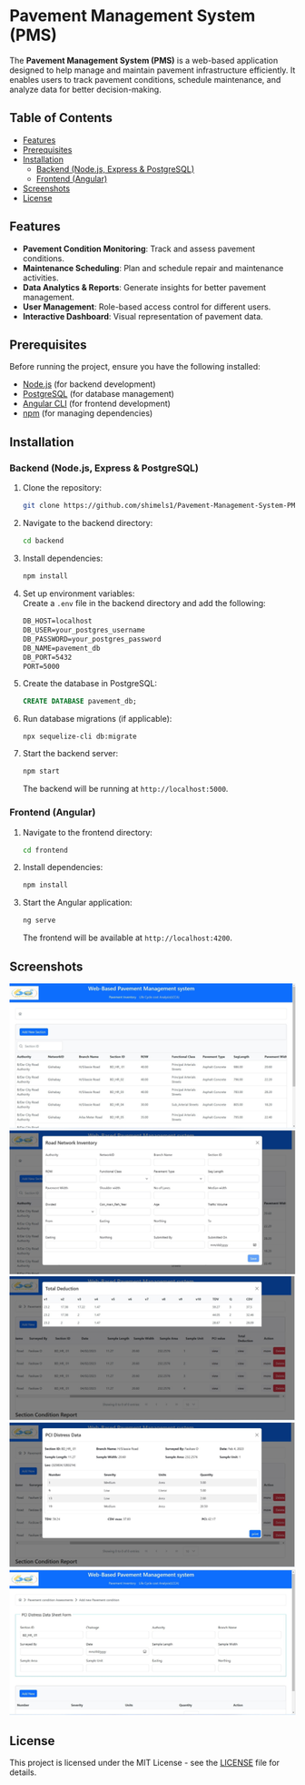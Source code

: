 
# Pavement Management System (PMS)

The **Pavement Management System (PMS)** is a web-based application designed to help manage and maintain pavement infrastructure efficiently. It enables users to track pavement conditions, schedule maintenance, and analyze data for better decision-making.

## Table of Contents
- [Features](#features)
- [Prerequisites](#prerequisites)
- [Installation](#installation)
  - [Backend (Node.js, Express & PostgreSQL)](#backend-nodejs-express--postgresql)
  - [Frontend (Angular)](#frontend-angular)
- [Screenshots](#screenshots)
- [License](#license)

## Features

- **Pavement Condition Monitoring**: Track and assess pavement conditions.
- **Maintenance Scheduling**: Plan and schedule repair and maintenance activities.
- **Data Analytics & Reports**: Generate insights for better pavement management.
- **User Management**: Role-based access control for different users.
- **Interactive Dashboard**: Visual representation of pavement data.

## Prerequisites

Before running the project, ensure you have the following installed:

- [Node.js](https://nodejs.org/) (for backend development)
- [PostgreSQL](https://www.postgresql.org/) (for database management)
- [Angular CLI](https://angular.io/) (for frontend development)
- [npm](https://www.npmjs.com/) (for managing dependencies)

## Installation

### Backend (Node.js, Express & PostgreSQL)

1. Clone the repository:

   ```bash
   git clone https://github.com/shimels1/Pavement-Management-System-PMS-.git
   ```

2. Navigate to the backend directory:

   ```bash
   cd backend
   ```

3. Install dependencies:

   ```bash
   npm install
   ```

4. Set up environment variables:  
   Create a `.env` file in the backend directory and add the following:

   ```env
   DB_HOST=localhost
   DB_USER=your_postgres_username
   DB_PASSWORD=your_postgres_password
   DB_NAME=pavement_db
   DB_PORT=5432
   PORT=5000
   ```

5. Create the database in PostgreSQL:

   ```sql
   CREATE DATABASE pavement_db;
   ```

6. Run database migrations (if applicable):

   ```bash
   npx sequelize-cli db:migrate
   ```

7. Start the backend server:

   ```bash
   npm start
   ```

   The backend will be running at `http://localhost:5000`.

### Frontend (Angular)

1. Navigate to the frontend directory:

   ```bash
   cd frontend
   ```

2. Install dependencies:

   ```bash
   npm install
   ```

3. Start the Angular application:

   ```bash
   ng serve
   ```

   The frontend will be available at `http://localhost:4200`.
   
## Screenshots

![ScreenShot](https://raw.githubusercontent.com/shimels1/Pavement-Management-System-PMS-/refs/heads/main/screenshots/1.png)
![ScreenShot](https://raw.githubusercontent.com/shimels1/Pavement-Management-System-PMS-/refs/heads/main/screenshots/2.png)
![ScreenShot](https://raw.githubusercontent.com/shimels1/Pavement-Management-System-PMS-/refs/heads/main/screenshots/3.png)
![ScreenShot](https://raw.githubusercontent.com/shimels1/Pavement-Management-System-PMS-/refs/heads/main/screenshots/4.png)
![ScreenShot](https://raw.githubusercontent.com/shimels1/Pavement-Management-System-PMS-/refs/heads/main/screenshots/5.png)

## License

This project is licensed under the MIT License - see the [LICENSE](LICENSE) file for details.
